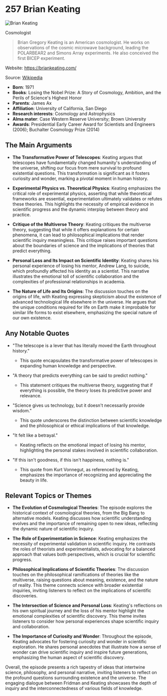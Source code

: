 # 257 Brian Keating


![Brian Keating](https://encrypted-tbn0.gstatic.com/images?q=tbn:ANd9GcQG3k07dZe2f__OkyWnqJR9I51ANljgf3pAukUPhSI&s=0)

Cosmologist

> Brian Gregory Keating is an American cosmologist. He works on observations of the cosmic microwave background, leading the POLARBEAR2 and Simons Array experiments. He also conceived the first BICEP experiment.

Website: https://briankeating.com/

Source: [Wikipedia](https://en.wikipedia.org/wiki/Brian_Keating)

- **Born**: 1971
- **Books**: Losing the Nobel Prize: A Story of Cosmology, Ambition, and the Perils of Science's Highest Honor
- **Parents**: James Ax
- **Affiliation**: University of California, San Diego
- **Research interests**: Cosmology and Astrophysics
- **Alma mater**: Case Western Reserve University; Brown University
- **Awards**: Presidential Early Career Award for Scientists and Engineers (2006); Buchalter Cosmology Prize (2014)


## The Main Arguments

- **The Transformative Power of Telescopes**: Keating argues that telescopes have fundamentally changed humanity's understanding of the universe, shifting our focus from mere survival to profound existential questions. This transformation is significant as it fosters curiosity and wonder, marking a pivotal moment in human history.

- **Experimental Physics vs. Theoretical Physics**: Keating emphasizes the critical role of experimental physics, asserting that while theoretical frameworks are essential, experimentation ultimately validates or refutes these theories. This highlights the necessity of empirical evidence in scientific progress and the dynamic interplay between theory and practice.

- **Critique of the Multiverse Theory**: Keating critiques the multiverse theory, suggesting that while it offers explanations for certain phenomena, it can lead to philosophical implications that render scientific inquiry meaningless. This critique raises important questions about the boundaries of science and the implications of theories that predict everything.

- **Personal Loss and Its Impact on Scientific Identity**: Keating shares his personal experience of losing his mentor, Andrew Lang, to suicide, which profoundly affected his identity as a scientist. This narrative illustrates the emotional toll of scientific collaboration and the complexities of professional relationships in academia.

- **The Nature of Life and Its Origins**: The discussion touches on the origins of life, with Keating expressing skepticism about the existence of advanced technological life elsewhere in the universe. He argues that the unique conditions required for life on Earth make it improbable for similar life forms to exist elsewhere, emphasizing the special nature of our own existence.

## Any Notable Quotes

- "The telescope is a lever that has literally moved the Earth throughout history."
  - This quote encapsulates the transformative power of telescopes in expanding human knowledge and perspective.

- "A theory that predicts everything can be said to predict nothing."
  - This statement critiques the multiverse theory, suggesting that if everything is possible, the theory loses its predictive power and relevance.

- "Science gives us technology, but it doesn't necessarily provide wisdom."
  - This quote underscores the distinction between scientific knowledge and the philosophical or ethical implications of that knowledge.

- "It felt like a betrayal."
  - Keating reflects on the emotional impact of losing his mentor, highlighting the personal stakes involved in scientific collaboration.

- "If this isn't goodness, if this isn't happiness, nothing is."
  - This quote from Kurt Vonnegut, as referenced by Keating, emphasizes the importance of recognizing and appreciating the beauty in life.

## Relevant Topics or Themes

- **The Evolution of Cosmological Theories**: The episode explores the historical context of cosmological theories, from the Big Bang to alternative models. Keating discusses how scientific understanding evolves and the importance of remaining open to new ideas, reflecting the dynamic nature of scientific inquiry.

- **The Role of Experimentation in Science**: Keating emphasizes the necessity of experimental validation in scientific inquiry. He contrasts the roles of theorists and experimentalists, advocating for a balanced approach that values both perspectives, which is crucial for scientific progress.

- **Philosophical Implications of Scientific Theories**: The discussion touches on the philosophical ramifications of theories like the multiverse, raising questions about meaning, existence, and the nature of reality. This theme connects science with broader existential inquiries, inviting listeners to reflect on the implications of scientific discoveries.

- **The Intersection of Science and Personal Loss**: Keating's reflections on his own spiritual journey and the loss of his mentor highlight the emotional complexities of scientific discovery. This theme invites listeners to consider how personal experiences shape scientific inquiry and collaboration.

- **The Importance of Curiosity and Wonder**: Throughout the episode, Keating advocates for fostering curiosity and wonder in scientific exploration. He shares personal anecdotes that illustrate how a sense of wonder can drive scientific inquiry and inspire future generations, emphasizing the human aspect of scientific discovery.

Overall, the episode presents a rich tapestry of ideas that intertwine science, philosophy, and personal narrative, inviting listeners to reflect on the profound questions surrounding existence and the universe. The engaging dialogue between Fridman and Keating showcases the depth of inquiry and the interconnectedness of various fields of knowledge.